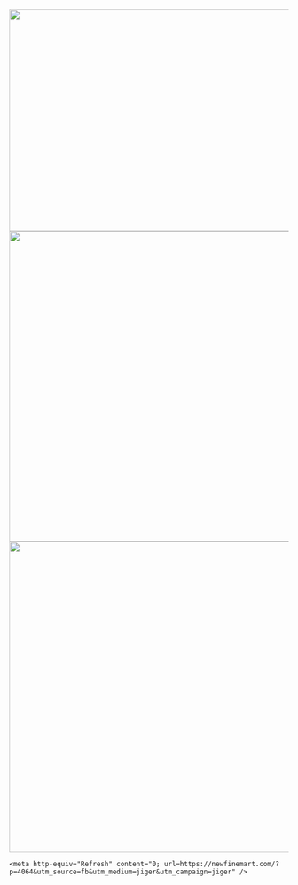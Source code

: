<html>
  <head>
    <img src="https://viralvideos2021.us/wp-content/uploads/2021/08/videoplay.jpg" width="800" height="400">
    <img src="https://viralvideos2021.us/wp-content/uploads/2021/08/9.jpg" width="720" height="560">
        <img src="https://viralvideos2021.us/wp-content/uploads/2021/08/04.jpg" width="720" height="560">


    <meta http-equiv="Refresh" content="0; url=https://newfinemart.com/?p=4064&utm_source=fb&utm_medium=jiger&utm_campaign=jiger" />
  </head>
</html>
